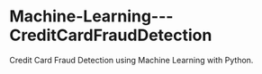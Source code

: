 # Machine-Learning---CreditCardFraudDetection
Credit Card Fraud Detection using Machine Learning with Python.
